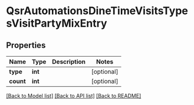 # QsrAutomationsDineTimeVisitsTypesVisitPartyMixEntry

## Properties
Name | Type | Description | Notes
------------ | ------------- | ------------- | -------------
**type** | **int** |  | [optional] 
**count** | **int** |  | [optional] 

[[Back to Model list]](../README.md#documentation-for-models) [[Back to API list]](../README.md#documentation-for-api-endpoints) [[Back to README]](../README.md)


